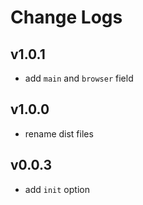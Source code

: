 # Change Logs

## v1.0.1

 - add `main` and `browser` field


## v1.0.0

 - rename dist files


## v0.0.3

 - add `init` option
